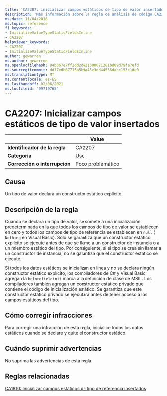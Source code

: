 ```yaml
---
title: 'CA2207: inicializar campos estáticos de tipo de valor insertados (análisis de código)'
description: 'Más información sobre la regla de análisis de código CA2207: inicializar campos estáticos de tipo de valor insertados'
ms.date: 11/04/2016
ms.topic: reference
f1_keywords:
- InitializeValueTypeStaticFieldsInline
- CA2207
helpviewer_keywords:
- CA2207
- InitializeValueTypeStaticFieldsInline
author: gewarren
ms.author: gewarren
ms.openlocfilehash: 84b367e7ff2dd2d621500071281bd89d79fa7efd
ms.sourcegitcommit: ddf7edb67715a5b9a45e3dd44536dabc153c1de0
ms.translationtype: MT
ms.contentlocale: es-ES
ms.lasthandoff: 02/06/2021
ms.locfileid: "99719765"
---
```

# <a name="ca2207-initialize-value-type-static-fields-inline"></a>CA2207: Inicializar campos estáticos de tipo de valor insertados

| | Value |
|-|-|
| **Identificador de la regla** |CA2207|
| **Categoría** |[Uso](usage-warnings.md)|
| **Corrección o interrupción** |Poco problemático|

## <a name="cause"></a>Causa

Un tipo de valor declara un constructor estático explícito.

## <a name="rule-description"></a>Descripción de la regla

Cuando se declara un tipo de valor, se somete a una inicialización predeterminada en la que todos los campos de tipo de valor se establecen en cero y todos los campos de tipo de referencia se establecen en `null` ( `Nothing` en Visual Basic). Solo se garantiza que un constructor estático explícito se ejecute antes de que se llame a un constructor de instancia o a un miembro estático del tipo. Por consiguiente, si el tipo se crea sin llamar a un constructor de instancia, no se garantiza que el constructor estático se ejecute.

Si todos los datos estáticos se inicializan en línea y no se declara ningún constructor estático explícito, los compiladores de C# y Visual Basic agregan la `beforefieldinit` marca a la definición de clase de MSIL. Los compiladores también agregan un constructor estático privado que contiene el código de inicialización estático. Se garantiza que este constructor estático privado se ejecutará antes de tener acceso a los campos estáticos del tipo.

## <a name="how-to-fix-violations"></a>Cómo corregir infracciones

Para corregir una infracción de esta regla, inicialice todos los datos estáticos cuando se declare y quite el constructor estático.

## <a name="when-to-suppress-warnings"></a>Cuándo suprimir advertencias

No suprima las advertencias de esta regla.

## <a name="related-rules"></a>Reglas relacionadas

[CA1810: Inicializar campos estáticos de tipo de referencia insertados](ca1810.md)
